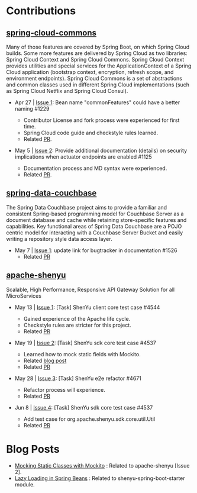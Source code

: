 # Contributions

## [spring-cloud-commons](https://github.com/spring-cloud/spring-cloud-commons)
<p>Many of those features are covered by Spring Boot, on which Spring Cloud builds. Some more features are delivered by Spring Cloud as two libraries: Spring Cloud Context and Spring Cloud Commons. Spring Cloud Context provides utilities and special services for the ApplicationContext of a Spring Cloud application (bootstrap context, encryption, refresh scope, and environment endpoints). Spring Cloud Commons is a set of abstractions and common classes used in different Spring Cloud implementations (such as Spring Cloud Netflix and Spring Cloud Consul).</p>

- Apr 27 | [Issue 1](https://github.com/spring-cloud/spring-cloud-commons/issues/1229):
Bean name "commonFeatures" could have a better naming #1229
  - Contributor License and fork process were experienced for first time.
  - Spring Cloud code guide and checkstyle rules learned.
  - Related [PR](https://github.com/spring-cloud/spring-cloud-commons/pull/1230).

- May 5 | [Issue 2](https://github.com/spring-cloud/spring-cloud-commons/issues/1125): Provide additional documentation (details) 
on security implications when actuator endpoints are enabled #1125
  - Documentation process and MD syntax were experienced.
  - Related [PR](https://github.com/spring-cloud/spring-cloud-commons/pull/1231).

## [spring-data-couchbase](https://github.com/spring-projects/spring-data-couchbase)
<p>The Spring Data Couchbase project aims to provide a familiar and consistent Spring-based programming model for Couchbase Server as a document database and cache while retaining store-specific features and capabilities. Key functional areas of Spring Data Couchbase are a POJO centric model for interacting with a Couchbase Server Bucket and easily writing a repository style data access layer.
</p>

- May 7 | [Issue 1](https://github.com/spring-projects/spring-data-couchbase/issues/1526):
update link for bugtracker in documentation #1526
  - Related [PR](https://github.com/spring-projects/spring-data-couchbase/pull/1731)

    
## [apache-shenyu](https://github.com/apache/shenyu)
<p>Scalable, High Performance, Responsive API Gateway Solution for all MicroServices</p>

- May 13 | [Issue 1](https://github.com/apache/shenyu/issues/4544): [Task] ShenYu client core test case #4544
  - Gained experience of the Apache life cycle.
  - Checkstyle rules are stricter for this project.
  - Related [PR](https://github.com/apache/shenyu/pull/4632)

- May 19 | [Issue 2](https://github.com/apache/shenyu/issues/4537): [Task] ShenYu sdk core test case #4537
    - Learned how to mock static fields with Mockito.
    - Related [blog post](https://medium.com/@omernaci/mocking-static-classes-with-mockito-7fc6fe54d4b0) 
    - Related [PR](https://github.com/apache/shenyu/pull/4632)
  
- May 28 | [Issue 3](https://github.com/apache/shenyu/issues/4671): [Task] ShenYu e2e refactor #4671
    - Refactor process will experience.
    - Related [PR]()
      
- Jun 8 | [Issue 4](https://github.com/apache/shenyu/issues/4537):  [Task] ShenYu sdk core test case #4537
    - Add test case for org.apache.shenyu.sdk.core.util.Util
    - Related [PR](https://github.com/apache/shenyu/pull/4775)
 

# Blog Posts
- [Mocking Static Classes with Mockito](https://medium.com/@omernaci/mocking-static-classes-with-mockito-7fc6fe54d4b0) : Related to apache-shenyu [Issue 2].
- [Lazy Loading in Spring Beans](https://medium.com/@omernaci/lazy-loading-in-spring-beans-e6a9945e874d) : Related to shenyu-spring-boot-starter module.


